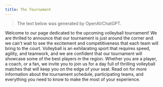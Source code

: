 ```yaml
---
title: The Tournament
---
```


> The text below was generated by OpenAI/ChatGPT.

Welcome to our page dedicated to the upcoming volleyball 
tournament! We are thrilled to announce that our tournament 
is just around the corner and we can't wait to see the 
excitement and competitiveness that each team will bring to 
the court. Volleyball is an exhilarating sport that 
requires speed, agility, and teamwork, and we are confident 
that our tournament will showcase some of the best players 
in the region. Whether you are a player, a coach, or a fan, 
we invite you to join us for a day full of thrilling 
volleyball matches that will keep you on the edge of your 
seat. Read on for more information about the tournament 
schedule, participating teams, and everything you need to 
know to make the most of your experience.
